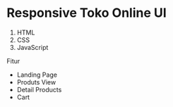 # Responsive Toko Online UI

1. HTML
2. CSS
3. JavaScript

Fitur

- Landing Page
- Produts View
- Detail Products
- Cart
